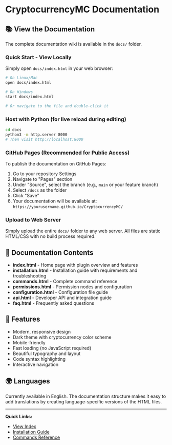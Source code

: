 # CryptocurrencyMC Documentation

## 📚 View the Documentation

The complete documentation wiki is available in the `docs/` folder.

### Quick Start - View Locally

Simply open `docs/index.html` in your web browser:

```bash
# On Linux/Mac
open docs/index.html

# On Windows
start docs/index.html

# Or navigate to the file and double-click it
```

### Host with Python (for live reload during editing)

```bash
cd docs
python3 -m http.server 8000
# Then visit http://localhost:8000
```

### GitHub Pages (Recommended for Public Access)

To publish the documentation on GitHub Pages:

1. Go to your repository Settings
2. Navigate to "Pages" section
3. Under "Source", select the branch (e.g., `main` or your feature branch)
4. Select `/docs` as the folder
5. Click "Save"
6. Your documentation will be available at: `https://yourusername.github.io/CryptocurrencyMC/`

### Upload to Web Server

Simply upload the entire `docs/` folder to any web server. All files are static HTML/CSS with no build process required.

## 📖 Documentation Contents

- **index.html** - Home page with plugin overview and features
- **installation.html** - Installation guide with requirements and troubleshooting
- **commands.html** - Complete command reference
- **permissions.html** - Permission nodes and configuration
- **configuration.html** - Configuration file guide
- **api.html** - Developer API and integration guide
- **faq.html** - Frequently asked questions

## 🎨 Features

- Modern, responsive design
- Dark theme with cryptocurrency color scheme
- Mobile-friendly
- Fast loading (no JavaScript required)
- Beautiful typography and layout
- Code syntax highlighting
- Interactive navigation

## 🌍 Languages

Currently available in English. The documentation structure makes it easy to add translations by creating language-specific versions of the HTML files.

---

**Quick Links:**
- [View Index](docs/index.html)
- [Installation Guide](docs/installation.html)
- [Commands Reference](docs/commands.html)
